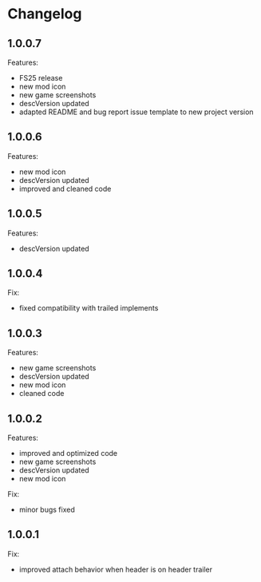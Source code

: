 # Changelog

## 1.0.0.7

Features:

- FS25 release
- new mod icon
- new game screenshots
- descVersion updated
- adapted README and bug report issue template to new project version

## 1.0.0.6

Features:

- new mod icon
- descVersion updated
- improved and cleaned code

## 1.0.0.5

Features:

- descVersion updated

## 1.0.0.4

Fix:

- fixed compatibility with trailed implements

## 1.0.0.3

Features:

- new game screenshots
- descVersion updated
- new mod icon
- cleaned code

## 1.0.0.2

Features:

- improved and optimized code
- new game screenshots
- descVersion updated
- new mod icon

Fix:

- minor bugs fixed

## 1.0.0.1

Fix:

- improved attach behavior when header is on header trailer
